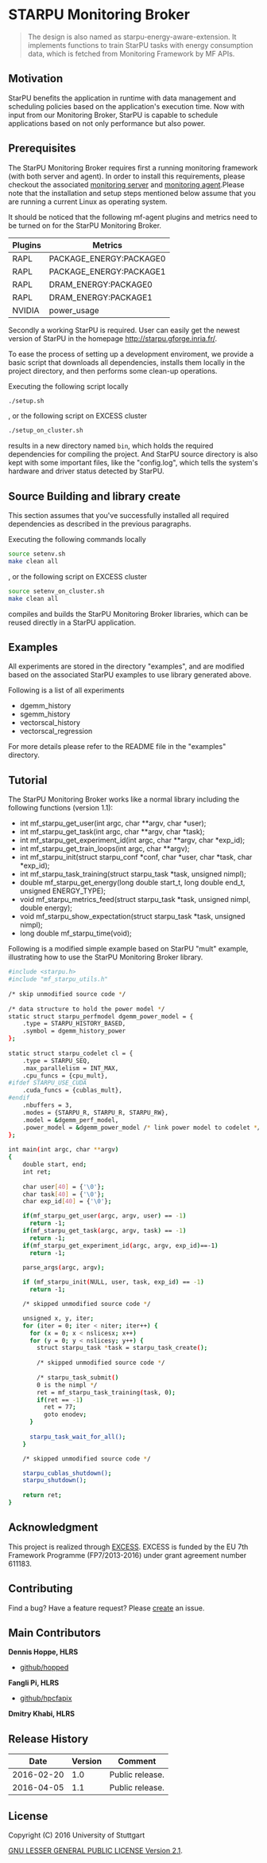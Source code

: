 # STARPU Monitoring Broker

> The design is also named as starpu-energy-aware-extension. It implements functions to train StarPU tasks with energy consumption data, which is fetched from Monitoring Framework by MF APIs. 


## Motivation
StarPU benefits the application in runtime with data management and scheduling policies based on the application's execution time. Now with input from our Monitoring Broker, StarPU is capable to schedule applications based on not only performance but also power. 


## Prerequisites

The StarPU Monitoring Broker requires first a running monitoring framework (with both server and agent). In order to install this requirements, please checkout the associated [monitoring server][server] and [monitoring agent][agent].Please note that the installation and setup steps mentioned below assume that you are running a current Linux as operating system.

It should be noticed that the following mf-agent plugins and metrics need to be turned on for the StarPU Monitoring Broker.

| Plugins         | Metrics                                         | 
|-----------------|-------------------------------------------------| 
| RAPL            |   PACKAGE_ENERGY:PACKAGE0                       |
| RAPL            |   PACKAGE_ENERGY:PACKAGE1                       |
| RAPL            |   DRAM_ENERGY:PACKAGE0                          |
| RAPL            |   DRAM_ENERGY:PACKAGE1                          |
| NVIDIA          |   power_usage                                   |


Secondly a working StarPU is required. User can easily get the newest version of StarPU in the homepage http://starpu.gforge.inria.fr/.  

To ease the process of setting up a development enviroment, we provide a basic script that downloads all dependencies, installs them locally in the project directory, and then performs some clean-up operations.

Executing the following script locally 

```bash
./setup.sh
```

, or the following script on EXCESS cluster

```bash
./setup_on_cluster.sh
```

results in a new directory named `bin`, which holds the required dependencies for compiling the project. And StarPU source directory is also kept with some important files, like the "config.log", which tells the system's hardware and driver status detected by StarPU.


## Source Building and library create

This section assumes that you've successfully installed all required dependencies as described in the previous paragraphs. 

Executing the following commands locally

```bash
source setenv.sh
make clean all
```

, or the following script on EXCESS cluster

```bash
source setenv_on_cluster.sh
make clean all
```

compiles and builds the StarPU Monitoring Broker libraries, which can be reused directly in a StarPU application.


## Examples

All experiments are stored in the directory "examples", and are modified based on the associated StarPU examples to use library generated above. 

Following is a list of all experiments

- dgemm_history
- sgemm_history
- vectorscal_history
- vectorscal_regression

For more details please refer to the README file in the "examples" directory.


## Tutorial

The StarPU Monitoring Broker works like a normal library including the following functions (version 1.1):

- int mf_starpu_get_user(int argc, char **argv, char *user);
- int mf_starpu_get_task(int argc, char **argv, char *task);
- int mf_starpu_get_experiment_id(int argc, char **argv, char *exp_id);
- int mf_starpu_get_train_loops(int argc, char **argv);
- int mf_starpu_init(struct starpu_conf *conf, char *user, char *task, char *exp_id);
- int mf_starpu_task_training(struct starpu_task *task, unsigned nimpl);
- double mf_starpu_get_energy(long double start_t, long double end_t, unsigned ENERGY_TYPE);
- void mf_starpu_metrics_feed(struct starpu_task *task, unsigned nimpl, double energy);
- void mf_starpu_show_expectation(struct starpu_task *task, unsigned nimpl);
- long double mf_starpu_time(void);

Following is a modified simple example based on StarPU "mult" example, illustrating how to use the StarPU Monitoring Broker library.

```bash
#include <starpu.h>
#include "mf_starpu_utils.h"
 
/* skip unmodified source code */
  
/* data structure to hold the power model */
static struct starpu_perfmodel dgemm_power_model = {
	.type = STARPU_HISTORY_BASED,
	.symbol = dgemm_history_power
};
  
static struct starpu_codelet cl = {
	.type = STARPU_SEQ,
	.max_parallelism = INT_MAX,
	.cpu_funcs = {cpu_mult},
#ifdef STARPU_USE_CUDA
	.cuda_funcs = {cublas_mult},
#endif
	.nbuffers = 3,
	.modes = {STARPU_R, STARPU_R, STARPU_RW},
	.model = &dgemm_perf_model,
	.power_model = &dgemm_power_model /* link power model to codelet */
};
 
int main(int argc, char **argv) 
{
    double start, end;
    int ret;
    
    char user[40] = {'\0'};
    char task[40] = {'\0'};
    char exp_id[40] = {'\0'};

    if(mf_starpu_get_user(argc, argv, user) == -1)
      return -1;
    if(mf_starpu_get_task(argc, argv, task) == -1)
      return -1;
    if(mf_starpu_get_experiment_id(argc, argv, exp_id)==-1)
      return -1;

    parse_args(argc, argv);
    
    if (mf_starpu_init(NULL, user, task, exp_id) == -1)
      return -1;

    /* skipped unmodified source code */

    unsigned x, y, iter;
    for (iter = 0; iter < niter; iter++) {
      for (x = 0; x < nslicesx; x++)
      for (y = 0; y < nslicesy; y++) {
        struct starpu_task *task = starpu_task_create();
  
        /* skipped unmodified source code */
        
        /* starpu_task_submit() 
        0 is the nimpl */
        ret = mf_starpu_task_training(task, 0); 
        if(ret == -1)
          ret = 77;
          goto enodev;
      }
  
      starpu_task_wait_for_all();
    }

    /* skipped unmodified source code */

    starpu_cublas_shutdown();
    starpu_shutdown();
  
    return ret;
}
```

## Acknowledgment

This project is realized through [EXCESS][excess]. EXCESS is funded by the EU 7th Framework Programme (FP7/2013-2016) under grant agreement number 611183.


## Contributing
Find a bug? Have a feature request?
Please [create](https://github.com/excess-project/starpu-energy-aware-extension/website/issues) an issue.


## Main Contributors

**Dennis Hoppe, HLRS**
+ [github/hopped](https://github.com/hopped)

**Fangli Pi, HLRS**
+ [github/hpcfapix](https://github.com/hpcfapix)

**Dmitry Khabi, HLRS**


## Release History

| Date        | Version | Comment          |
| ----------- | ------- | ---------------- |
| 2016-02-20  | 1.0     | Public release.  |
| 2016-04-05  | 1.1     | Public release.  |


## License
Copyright (C) 2016 University of Stuttgart

[GNU LESSER GENERAL PUBLIC LICENSE Version 2.1](LICENSE).


[server]: https://github.com/excess-project/monitoring-server
[agent]:  https://github.com/excess-project/monitoring-agent
[excess]: http://www.excess-project.eu
[dreamcloud]: http://www.dreamcloud-project.eu
[plugin-tutorial]: src/plugins/README.md
